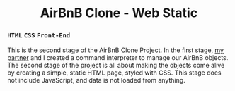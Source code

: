 <h1 align='center' id="top"><b>AirBnB Clone - Web Static</b></h1>

<h3><code>HTML</code>   <code>CSS</code>  <code>Front-End</code></h3>

This is the second stage of the AirBnB Clone Project. In the first stage, <a href="https://github.com/beryl452">my partner</a> and I created a command interpreter to manage our AirBnB objects. The second stage of the project is all about making the objects come alive by creating a simple, static HTML page, styled with CSS. This stage does not include JavaScript, and data is not loaded from anything. 
<br /><br />